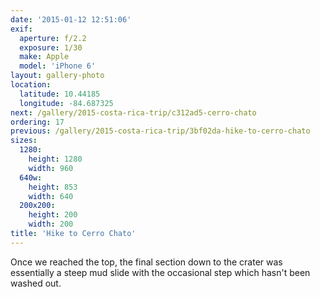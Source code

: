 ```yaml
---
date: '2015-01-12 12:51:06'
exif:
  aperture: f/2.2
  exposure: 1/30
  make: Apple
  model: 'iPhone 6'
layout: gallery-photo
location:
  latitude: 10.44185
  longitude: -84.687325
next: /gallery/2015-costa-rica-trip/c312ad5-cerro-chato
ordering: 17
previous: /gallery/2015-costa-rica-trip/3bf02da-hike-to-cerro-chato
sizes:
  1280:
    height: 1280
    width: 960
  640w:
    height: 853
    width: 640
  200x200:
    height: 200
    width: 200
title: 'Hike to Cerro Chato'
---
```


Once we reached the top, the final section down to the crater was essentially a steep mud slide with the occasional step which hasn't been washed out.
